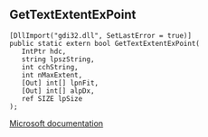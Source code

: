 ## GetTextExtentExPoint

```
[DllImport("gdi32.dll", SetLastError = true)]
public static extern bool GetTextExtentExPoint(
   IntPtr hdc,
   string lpszString,
   int cchString,
   int nMaxExtent,
   [Out] int[] lpnFit,
   [Out] int[] alpDx,
   ref SIZE lpSize
);
```

[Microsoft documentation](https://docs.microsoft.com/en-us/windows/win32/api/wingdi/nf-wingdi-gettextextentexpointa)
